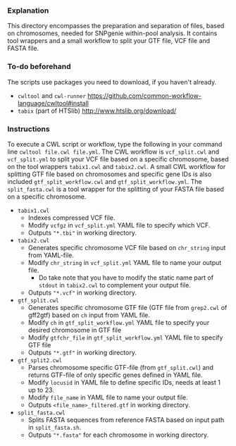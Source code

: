 ### Explanation ###

This directory encompasses the preparation and separation of files, based on chromosomes, needed for SNPgenie within-pool analysis. It contains tool wrappers and a small workflow to split your GTF file, VCF file and FASTA file.

### To-do beforehand ###

The scripts use packages you need to download, if you haven't already.
- `cwltool` and `cwl-runner` https://github.com/common-workflow-language/cwltool#install
- `tabix` (part of HTSlib) http://www.htslib.org/download/

### Instructions ###
To execute a CWL script or workflow, type the following in your command line `cwltool file.cwl file.yml`. 
The CWL workflow is `vcf_split.cwl` and `vcf_split.yml` to split your VCF file based on a specific chromosome, based on the tool wrappers `tabix1.cwl` and `tabix2.cwl`. A small CWL workflow for splitting GTF file based on chromosomes and specific gene IDs is also included `gtf_split_workflow.cwl` and `gtf_split_workflow.yml`. The `split_fasta.cwl` is a tool wrapper for the splitting of your FASTA file based on a specific chromosome.
- `tabix1.cwl`
    - Indexes compressed VCF file. 
    - Modify `vcfgz` in `vcf_split.yml` YAML file to specify which VCF.
    - Outputs `"*.tbi"` in working directory.
- `tabix2.cwl`
    - Generates specific chromosome VCF file based on `chr_string` input from YAML-file. 
    - Modify `chr_string` in `vcf_split.yml` YAML file to name your output file.
        - Do take note that you have to modify the static name part of `stdout` in `tabix2.cwl` to complement your output file.
    - Outputs `"*.vcf"` in working directory.
- `gtf_split.cwl`
    - Generates specific chromosome GTF file (GTF file from `grep2.cwl` of gff2gtf) based on `ch` input from YAML file. 
    - Modify `ch` in `gtf_split_workflow.yml` YAML file to specify your desired chromosome in GTF file
    - Modify `gtfchr_file` in `gtf_split_workflow.yml` YAML file to specify GTF file
    - Outputs `"*.gtf"` in working directory.
- `gtf_split2.cwl`
    - Parses chromosome specific GTF-file (from `gtf_split.cwl`) and returns GTF-file of only specific genes defined in YAML file.
    - Modify `locusid` in YAML file to define specific IDs, needs at least 1 up to 23.
    - Modify `file_name` in YAML file to name your output file.
    - Outputs `<file_name>_filtered.gtf` in working directory.
- `split_fasta.cwl`
    - Splits FASTA sequences from reference FASTA based on input path in `split_fasta.sh`. 
    - Outputs `"*.fasta"` for each chromosome in working directory.
